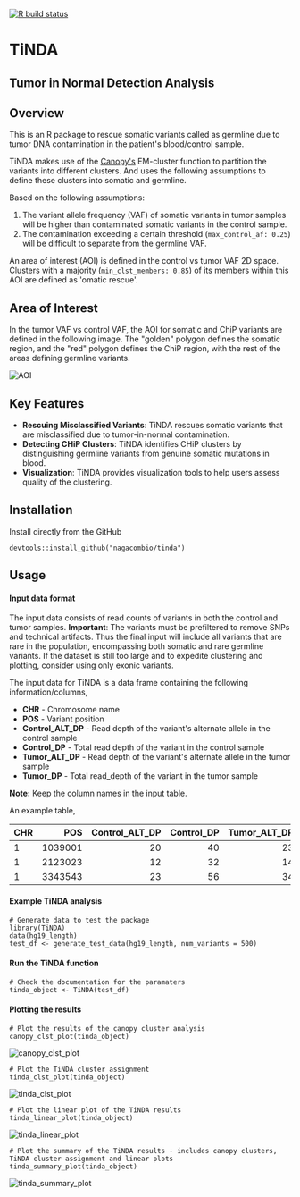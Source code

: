   <!-- badges: start -->
  [![R build status](https://github.com/NagaComBio/TiNDA/workflows/R-CMD-check/badge.svg)](https://github.com/NagaComBio/TiNDA/actions)
  <!-- badges: end -->
# TiNDA
## Tumor in Normal Detection Analysis

## Overview

This is an R package to rescue somatic variants called as germline due to tumor DNA contamination in the patient's blood/control sample.

TiNDA makes use of the [Canopy's](https://github.com/yuchaojiang/Canopy) EM-cluster function to partition the variants into different clusters. And uses the following assumptions to define these clusters into somatic and germline.

Based on the following assumptions:

1. The variant allele frequency (VAF) of somatic variants in tumor samples will be higher than contaminated somatic variants in the control sample.
2. The contamination exceeding a certain threshold (`max_control_af: 0.25`) will be difficult to separate from the germline VAF.

An area of interest (AOI) is defined in the control vs tumor VAF 2D space. Clusters with a majority (`min_clst_members: 0.85`) of its members within this AOI are defined as 'omatic rescue'.

## Area of Interest
In the tumor VAF vs control VAF, the AOI for somatic and ChiP variants are defined in the following image. The "golden" polygon defines the somatic region, and the "red" polygon defines the ChiP region, with the rest of the areas defining germline variants.

![AOI](man/figures/polygon_aoi.png)


## Key Features
- **Rescuing Misclassified Variants**: TiNDA rescues somatic variants that are misclassified due to tumor-in-normal contamination.
- **Detecting CHiP Clusters**: TiNDA identifies CHiP clusters by distinguishing germline variants from genuine somatic mutations in blood.
- **Visualization**: TiNDA provides visualization tools to help users assess quality of the clustering.


## Installation

Install directly from the GitHub

```
devtools::install_github("nagacombio/tinda")
```

## Usage

#### Input data format

The input data consists of read counts of variants in both the control and tumor samples. **Important**: The variants must be prefiltered to remove SNPs and technical artifacts. Thus the final input will include all variants that are rare in the population, encompassing both somatic and rare germline variants. If the dataset is still too large and to expedite clustering and plotting, consider using only exonic variants.

The input data for TiNDA is a data frame containing the following information/columns, 

  * **CHR** - Chromosome name
  * **POS** - Variant position
  * **Control_ALT_DP** - Read depth of the variant's alternate allele in the control sample
  * **Control_DP** - Total read depth of the variant in the control sample
  * **Tumor_ALT_DP** - Read depth of the variant's alternate allele in the tumor sample
  * **Tumor_DP** - Total read_depth of the variant in the tumor sample

**Note:** Keep the column names in the input table.

An example table,

|CHR| POS | Control_ALT_DP | Control_DP | Tumor_ALT_DP | Tumor_DP
|--|--:|--:|--:|--:|--:
 1 | 1039001 | 20 | 40 | 23 | 46
 1 | 2123023 | 12 | 32 | 14 | 23
 1 | 3343543 | 23 | 56 | 34 | 67

#### Example TiNDA analysis
```{r}
# Generate data to test the package
library(TiNDA)
data(hg19_length)
test_df <- generate_test_data(hg19_length, num_variants = 500)
```

#### Run the TiNDA function

```{r}
# Check the documentation for the paramaters
tinda_object <- TiNDA(test_df)
```

#### Plotting the results
```{r}
# Plot the results of the canopy cluster analysis
canopy_clst_plot(tinda_object)
```
![canopy_clst_plot](man/figures/canopy_clst_plot.png)

```{r}
# Plot the TiNDA cluster assignment
tinda_clst_plot(tinda_object)
```
![tinda_clst_plot](man/figures/tinda_clst_plot.png)

```{r}
# Plot the linear plot of the TiNDA results
tinda_linear_plot(tinda_object)
```
![tinda_linear_plot](man/figures/tinda_linear_plot.png)

```{r}
# Plot the summary of the TiNDA results - includes canopy clusters, TiNDA cluster assignment and linear plots
tinda_summary_plot(tinda_object)
```
![tinda_summary_plot](man/figures/tinda_summary_plot.png)